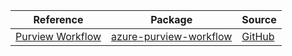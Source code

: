 | Reference | Package | Source |
|---|---|---|
|[Purview Workflow](purview-workflow-readme.md)|[azure-purview-workflow](https://pypi.org/project/azure-purview-workflow)|[GitHub](https://github.com/Azure/azure-sdk-for-python/blob/main/sdk/purview/azure-purview-workflow)|
